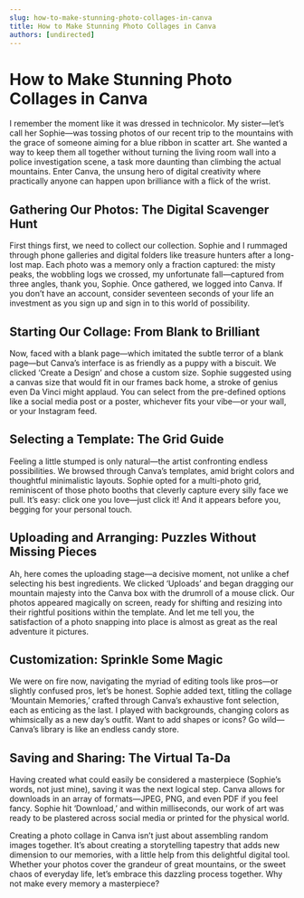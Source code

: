 ```yaml
---
slug: how-to-make-stunning-photo-collages-in-canva
title: How to Make Stunning Photo Collages in Canva
authors: [undirected]
---
```


# How to Make Stunning Photo Collages in Canva

I remember the moment like it was dressed in technicolor. My sister—let’s call her Sophie—was tossing photos of our recent trip to the mountains with the grace of someone aiming for a blue ribbon in scatter art. She wanted a way to keep them all together without turning the living room wall into a police investigation scene, a task more daunting than climbing the actual mountains. Enter Canva, the unsung hero of digital creativity where practically anyone can happen upon brilliance with a flick of the wrist.

## Gathering Our Photos: The Digital Scavenger Hunt

First things first, we need to collect our collection. Sophie and I rummaged through phone galleries and digital folders like treasure hunters after a long-lost map. Each photo was a memory only a fraction captured: the misty peaks, the wobbling logs we crossed, my unfortunate fall—captured from three angles, thank you, Sophie. Once gathered, we logged into Canva. If you don’t have an account, consider seventeen seconds of your life an investment as you sign up and sign in to this world of possibility.

## Starting Our Collage: From Blank to Brilliant

Now, faced with a blank page—which imitated the subtle terror of a blank page—but Canva’s interface is as friendly as a puppy with a biscuit. We clicked ‘Create a Design’ and chose a custom size. Sophie suggested using a canvas size that would fit in our frames back home, a stroke of genius even Da Vinci might applaud. You can select from the pre-defined options like a social media post or a poster, whichever fits your vibe—or your wall, or your Instagram feed.

## Selecting a Template: The Grid Guide

Feeling a little stumped is only natural—the artist confronting endless possibilities. We browsed through Canva’s templates, amid bright colors and thoughtful minimalistic layouts. Sophie opted for a multi-photo grid, reminiscent of those photo booths that cleverly capture every silly face we pull. It’s easy: click one you love—just click it! And it appears before you, begging for your personal touch.

## Uploading and Arranging: Puzzles Without Missing Pieces

Ah, here comes the uploading stage—a decisive moment, not unlike a chef selecting his best ingredients. We clicked ‘Uploads’ and began dragging our mountain majesty into the Canva box with the drumroll of a mouse click. Our photos appeared magically on screen, ready for shifting and resizing into their rightful positions within the template. And let me tell you, the satisfaction of a photo snapping into place is almost as great as the real adventure it pictures.

## Customization: Sprinkle Some Magic

We were on fire now, navigating the myriad of editing tools like pros—or slightly confused pros, let’s be honest. Sophie added text, titling the collage ‘Mountain Memories,’ crafted through Canva’s exhaustive font selection, each as enticing as the last. I played with backgrounds, changing colors as whimsically as a new day’s outfit. Want to add shapes or icons? Go wild—Canva’s library is like an endless candy store.

## Saving and Sharing: The Virtual Ta-Da

Having created what could easily be considered a masterpiece (Sophie’s words, not just mine), saving it was the next logical step. Canva allows for downloads in an array of formats—JPEG, PNG, and even PDF if you feel fancy. Sophie hit ‘Download,’ and within milliseconds, our work of art was ready to be plastered across social media or printed for the physical world.

Creating a photo collage in Canva isn’t just about assembling random images together. It’s about creating a storytelling tapestry that adds new dimension to our memories, with a little help from this delightful digital tool. Whether your photos cover the grandeur of great mountains, or the sweet chaos of everyday life, let’s embrace this dazzling process together. Why not make every memory a masterpiece?